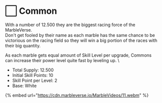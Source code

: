 # ⬜ Common

With a number of 12.500 they are the biggest racing force of the MarbleVerse. \
Don't get fooled by their name as each marble has the same chance to be victorious on the racing field so they will win a big portion of the races with their big quantity.

As each marble gets equal amount of Skill Level per upgrade, Commons can increase their power level quite fast by leveling up.    \


* Total Supply: 12.500
* Initial Skill Points: 10
* Skill Point per Level: 2
* Base: White

{% embed url="https://cdn.marbleverse.io/MarbleVideos/11.webm" %}
